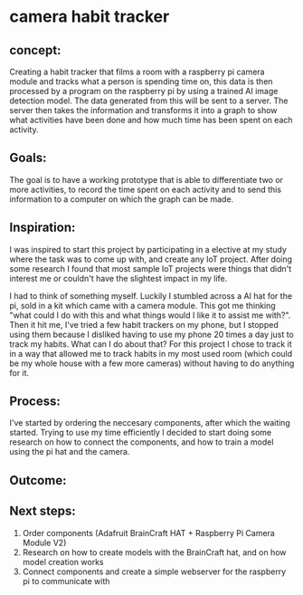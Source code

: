 # camera habit tracker

## concept:
Creating a habit tracker that films a room with a raspberry pi camera module and tracks what a person is spending time on, this data is then processed by a program on the raspberry pi by using a trained AI image detection model. The data generated from this will be sent to a server. The server then takes the information and transforms it into a graph to show what activities have been done and how much time has been spent on each activity.

## Goals:
The goal is to have a working prototype that is able to differentiate two or more activities, to record the time spent on each activity and to send this information to a computer on which the graph can be made.

## Inspiration:
I was inspired to start this project by participating in a elective at my study where the task was to come up with, and create any IoT project. After doing some research I found that most sample IoT projects were things that didn't interest me or couldn't have the slightest impact in my life. 

I had to think of something myself. Luckily I stumbled across a AI hat for the pi, sold in a kit which came with a camera module. This got me thinking "what could I do with this and what things would I like it to assist me with?". Then it hit me, I've tried a few habit trackers on my phone, but I stopped using them because I disliked having to use my phone 20 times a day just to track my habits. What can I do about that? For this project I chose to track it in a way that allowed me to track habits in my most used room (which could be my whole house with a few more cameras) without having to do anything for it.

## Process:
I've started by ordering the neccesary components, after which the waiting started. Trying to use my time efficiently I decided to start doing some research on how to connect the components, and how to train a model using the pi hat and the camera.

## Outcome:

## Next steps:
1. Order components (Adafruit BrainCraft HAT + Raspberry Pi Camera Module V2)
2. Research on how to create models with the BrainCraft hat, and on how model creation works
3. Connect components and create a simple webserver for the raspberry pi to communicate with
